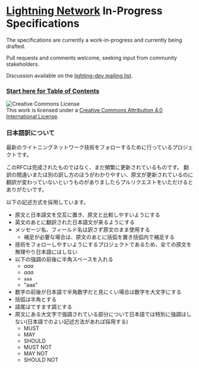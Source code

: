 # [Lightning Network](https://lightning.network) In-Progress Specifications

The specifications are currently a work-in-progress and currently being
drafted.

Pull requests and comments welcome, seeking input from community stakeholders.

Discussion available on the [lighting-dev mailing list](https://lists.linuxfoundation.org/mailman/listinfo/lightning-dev).

### [Start here for Table of Contents](https://github.com/lightningnetwork/lightning-rfc/blob/master/00-introduction.md)

![Creative Commons License](https://i.creativecommons.org/l/by/4.0/88x31.png "License CC-BY")
<br>
This work is licensed under a [Creative Commons Attribution 4.0 International License](http://creativecommons.org/licenses/by/4.0/).

### 日本語訳について

最新のライトニングネットワーク技術をフォローするために行っているプロジェクトです。

このRFCは完成されたものではなく、まだ頻繁に更新されているものです。
翻訳の間違いまたは別の訳し方のほうがわかりやすい、原文が更新されているのに翻訳が変わっていないというものがありましたらプルリクエストをいただけるとありがたいです。

以下の記述方式を採用しています。

* 原文と日本語文を交互に置き、原文と比較しやすいようにする
* 英文のあとに翻訳された日本語文が来るようにする
* メッセージ名、フィールド名は訳さず原文のまま使用する
    * 補足が必要な場合は、原文のあとに括弧を置き括弧内で補足する
* 技術をフォローしやすいようにするプロジェクトであるため、全ての原文を無理やり日本語にはしない
* 以下の強調の前後に半角スペースを入れる
    * _aaa_
    * *aaa*
    * `aaa`
    * "aaa"
* 数字の前後が日本語で半角数字だと見にくい場合は数字を大文字にする
* 括弧は半角とする
* 語尾はですます調とする
* 原文にある大文字で強調されている部分について日本語では特別に強調はしない(日本語でのよい記述方法があれば採用する)
    * MUST
    * MAY
    * SHOULD
    * MUST NOT
    * MAY NOT
    * SHOULD NOT
